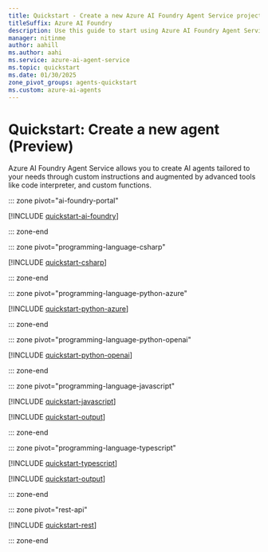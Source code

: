 ```yaml
---
title: Quickstart - Create a new Azure AI Foundry Agent Service project
titleSuffix: Azure AI Foundry
description: Use this guide to start using Azure AI Foundry Agent Service.
manager: nitinme
author: aahill
ms.author: aahi
ms.service: azure-ai-agent-service
ms.topic: quickstart
ms.date: 01/30/2025
zone_pivot_groups: agents-quickstart
ms.custom: azure-ai-agents
---
```


# Quickstart: Create a new agent (Preview)

Azure AI Foundry Agent Service allows you to create AI agents tailored to your needs through custom instructions and augmented by advanced tools like code interpreter, and custom functions.

::: zone pivot="ai-foundry-portal"

[!INCLUDE [quickstart-ai-foundry](includes/quickstart-foundry.md)]

::: zone-end

::: zone pivot="programming-language-csharp"

[!INCLUDE [quickstart-csharp](includes/quickstart-csharp.md)]

::: zone-end

::: zone pivot="programming-language-python-azure"

[!INCLUDE [quickstart-python-azure](includes/quickstart-python.md)]

::: zone-end

::: zone pivot="programming-language-python-openai"

[!INCLUDE [quickstart-python-openai](includes/quickstart-python-openai.md)]

::: zone-end

::: zone pivot="programming-language-javascript"

[!INCLUDE [quickstart-javascript](includes/quickstart-javascript.md)]

[!INCLUDE [quickstart-output](includes/quickstart-output.md)]

::: zone-end

::: zone pivot="programming-language-typescript"

[!INCLUDE [quickstart-typescript](includes/quickstart-typescript.md)]

[!INCLUDE [quickstart-output](includes/quickstart-output.md)]

::: zone-end

::: zone pivot="rest-api"

[!INCLUDE [quickstart-rest](includes/quickstart-rest.md)]

::: zone-end



